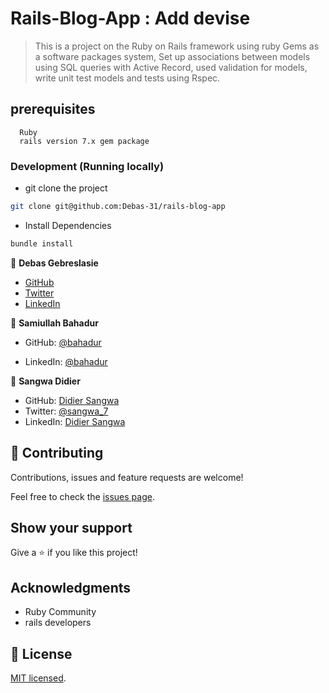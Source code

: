 # Rails-Blog-App : Add devise
>This is a project on the Ruby on Rails framework using ruby Gems as a software packages system, Set up associations between models using SQL queries with Active Record, used validation for models, write unit test models and tests using Rspec.

## prerequisites
``` 
  Ruby
  rails version 7.x gem package 
```
### Development (Running locally)

- git clone the project

```bash 
git clone git@github.com:Debas-31/rails-blog-app
```

- Install Dependencies

```bash
bundle install
```


👤 **Debas Gebreslasie**

- [GitHub](https://github.com/Debas-31)
- [Twitter](https://twitter.com/DEBSH76956492)
- [LinkedIn](https://www.linkedin.com/in/debas-gebrengus)


👤 **Samiullah Bahadur**

- GitHub: [@bahadur](https://github.com/samiullahbahadur)

- LinkedIn: [@bahadur](https://www.linkedin.com/in/samiullah-bahadur/)

👤 **Sangwa Didier**

- GitHub: [Didier Sangwa](https://github.com/sangwa7)
- Twitter: [@sangwa_7](https://twitter.com/sangwa_7)
- LinkedIn: [Didier Sangwa](https://www.linkedin.com/in/didier-sangwa)

## 🤝 Contributing

Contributions, issues and feature requests are welcome!

Feel free to check the [issues page](https://github.com/Debas-31/rails-blog-app/issues).

## Show your support

Give a ⭐️ if you like this project!

## Acknowledgments
- Ruby Community
- rails developers

## 📝 License

[MIT licensed](https://github.com/Debas-31/rails-blog-app/blob/Milestone-5-controllers-specs/MIT.md).
```
